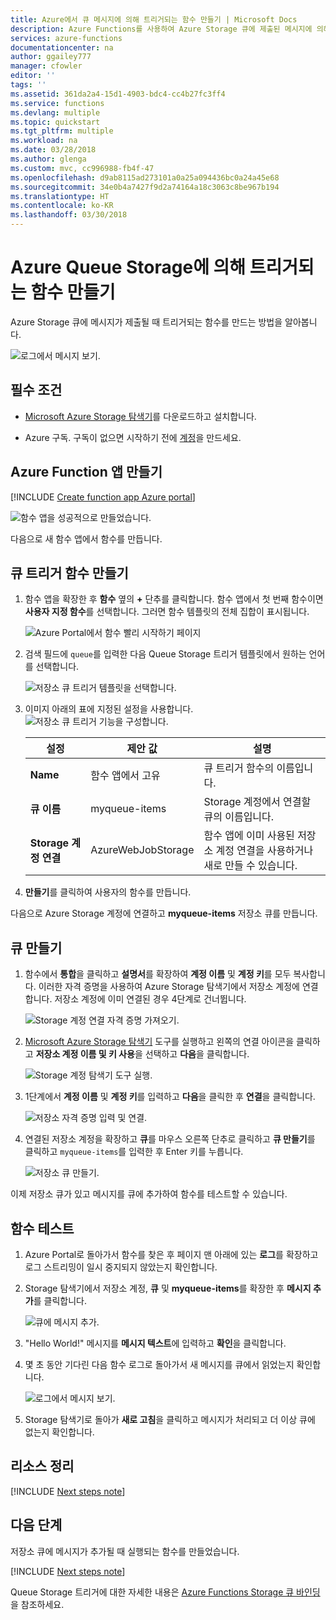 ```yaml
---
title: Azure에서 큐 메시지에 의해 트리거되는 함수 만들기 | Microsoft Docs
description: Azure Functions를 사용하여 Azure Storage 큐에 제출된 메시지에 의해 호출되는 서버를 사용하지 않는 함수를 만듭니다.
services: azure-functions
documentationcenter: na
author: ggailey777
manager: cfowler
editor: ''
tags: ''
ms.assetid: 361da2a4-15d1-4903-bdc4-cc4b27fc3ff4
ms.service: functions
ms.devlang: multiple
ms.topic: quickstart
ms.tgt_pltfrm: multiple
ms.workload: na
ms.date: 03/28/2018
ms.author: glenga
ms.custom: mvc, cc996988-fb4f-47
ms.openlocfilehash: d9ab8115ad273101a0a25a094436bc0a24a45e68
ms.sourcegitcommit: 34e0b4a7427f9d2a74164a18c3063c8be967b194
ms.translationtype: HT
ms.contentlocale: ko-KR
ms.lasthandoff: 03/30/2018
---
```

# <a name="create-a-function-triggered-by-azure-queue-storage"></a>Azure Queue Storage에 의해 트리거되는 함수 만들기

Azure Storage 큐에 메시지가 제출될 때 트리거되는 함수를 만드는 방법을 알아봅니다.

![로그에서 메시지 보기.](./media/functions-create-storage-queue-triggered-function/function-app-in-portal-editor.png)

## <a name="prerequisites"></a>필수 조건

- [Microsoft Azure Storage 탐색기](http://storageexplorer.com/)를 다운로드하고 설치합니다.

- Azure 구독. 구독이 없으면 시작하기 전에 [계정](https://azure.microsoft.com/free/?WT.mc_id=A261C142F)을 만드세요.

## <a name="create-an-azure-function-app"></a>Azure Function 앱 만들기

[!INCLUDE [Create function app Azure portal](../../includes/functions-create-function-app-portal.md)]

![함수 앱을 성공적으로 만들었습니다.](./media/functions-create-first-azure-function/function-app-create-success.png)

다음으로 새 함수 앱에서 함수를 만듭니다.

<a name="create-function"></a>

## <a name="create-a-queue-triggered-function"></a>큐 트리거 함수 만들기

1. 함수 앱을 확장한 후 **함수** 옆의 **+** 단추를 클릭합니다. 함수 앱에서 첫 번째 함수이면 **사용자 지정 함수**를 선택합니다. 그러면 함수 템플릿의 전체 집합이 표시됩니다.

    ![Azure Portal에서 함수 빨리 시작하기 페이지](./media/functions-create-storage-queue-triggered-function/add-first-function.png)

2. 검색 필드에 `queue`를 입력한 다음 Queue Storage 트리거 템플릿에서 원하는 언어를 선택합니다.

    ![저장소 큐 트리거 템플릿을 선택합니다.](./media/functions-create-storage-queue-triggered-function/functions-create-queue-storage-trigger-portal.png)

3. 이미지 아래의 표에 지정된 설정을 사용합니다.
    ![저장소 큐 트리거 기능을 구성합니다.](./media/functions-create-storage-queue-triggered-function/functions-create-queue-storage-trigger-portal-2.png)
    
    | 설정 | 제안 값 | 설명 |
    |---|---|---|
    | **Name** | 함수 앱에서 고유 | 큐 트리거 함수의 이름입니다. |
    | **큐 이름**   | myqueue-items    | Storage 계정에서 연결할 큐의 이름입니다. |
    | **Storage 계정 연결** | AzureWebJobStorage | 함수 앱에 이미 사용된 저장소 계정 연결을 사용하거나 새로 만들 수 있습니다.  |    

3. **만들기**를 클릭하여 사용자의 함수를 만듭니다.

다음으로 Azure Storage 계정에 연결하고 **myqueue-items** 저장소 큐를 만듭니다.

## <a name="create-the-queue"></a>큐 만들기

1. 함수에서 **통합**을 클릭하고 **설명서**를 확장하여 **계정 이름** 및 **계정 키**를 모두 복사합니다. 이러한 자격 증명을 사용하여 Azure Storage 탐색기에서 저장소 계정에 연결합니다. 저장소 계정에 이미 연결된 경우 4단계로 건너뜁니다.

    ![Storage 계정 연결 자격 증명 가져오기.](./media/functions-create-storage-queue-triggered-function/functions-storage-account-connection.png)

1. [Microsoft Azure Storage 탐색기](http://storageexplorer.com/) 도구를 실행하고 왼쪽의 연결 아이콘을 클릭하고 **저장소 계정 이름 및 키 사용**을 선택하고 **다음**을 클릭합니다.

    ![Storage 계정 탐색기 도구 실행.](./media/functions-create-storage-queue-triggered-function/functions-storage-manager-connect-1.png)

1. 1단계에서 **계정 이름** 및 **계정 키**를 입력하고 **다음**을 클릭한 후 **연결**을 클릭합니다.

    ![저장소 자격 증명 입력 및 연결.](./media/functions-create-storage-queue-triggered-function/functions-storage-manager-connect-2.png)

1. 연결된 저장소 계정을 확장하고 **큐**를 마우스 오른쪽 단추로 클릭하고 **큐 만들기**를 클릭하고 `myqueue-items`를 입력한 후 Enter 키를 누릅니다.

    ![저장소 큐 만들기.](./media/functions-create-storage-queue-triggered-function/functions-storage-manager-create-queue.png)

이제 저장소 큐가 있고 메시지를 큐에 추가하여 함수를 테스트할 수 있습니다.

## <a name="test-the-function"></a>함수 테스트

1. Azure Portal로 돌아가서 함수를 찾은 후 페이지 맨 아래에 있는 **로그**를 확장하고 로그 스트리밍이 일시 중지되지 않았는지 확인합니다.

1. Storage 탐색기에서 저장소 계정, **큐** 및 **myqueue-items**를 확장한 후 **메시지 추가**를 클릭합니다.

    ![큐에 메시지 추가.](./media/functions-create-storage-queue-triggered-function/functions-storage-manager-add-message.png)

1. "Hello World!" 메시지를 **메시지 텍스트**에 입력하고 **확인**을 클릭합니다.

1. 몇 초 동안 기다린 다음 함수 로그로 돌아가서 새 메시지를 큐에서 읽었는지 확인합니다.

    ![로그에서 메시지 보기.](./media/functions-create-storage-queue-triggered-function/functions-queue-storage-trigger-view-logs.png)

1. Storage 탐색기로 돌아가 **새로 고침**을 클릭하고 메시지가 처리되고 더 이상 큐에 없는지 확인합니다.

## <a name="clean-up-resources"></a>리소스 정리

[!INCLUDE [Next steps note](../../includes/functions-quickstart-cleanup.md)]

## <a name="next-steps"></a>다음 단계

저장소 큐에 메시지가 추가될 때 실행되는 함수를 만들었습니다.

[!INCLUDE [Next steps note](../../includes/functions-quickstart-next-steps.md)]

Queue Storage 트리거에 대한 자세한 내용은 [Azure Functions Storage 큐 바인딩](functions-bindings-storage-queue.md)을 참조하세요.
